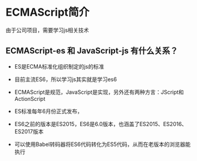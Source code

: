# ECMAScript简介
由于公司项目，需要学习js相关技术

## ECMAScript-es 和 JavaScript-js 有什么关系？
- ES是ECMA标准化组织制定的js的标准
- 目前主流ES6，所以学习js其实就是学习es6
- ECMAScript是规范，JavaScript是实现，另外还有两种方言：JScript和ActionScript

- ES标准每年6月份正式发布，
- ES6之前的版本是ES2015，ES6是6.0版本，也涵盖了ES2015、ES2016、ES2017版本

- 可以使用Babel转码器将ES6代码转化为ES5代码，从而在老版本的浏览器能执行
